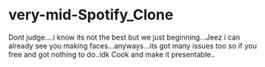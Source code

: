 # very-mid-Spotify_Clone
Dont judge....i know its not the best but we just beginning...Jeez i can already see you making faces...anyways...its got many issues too so if you free and got nothing to do..idk Cook and make it presentable..
